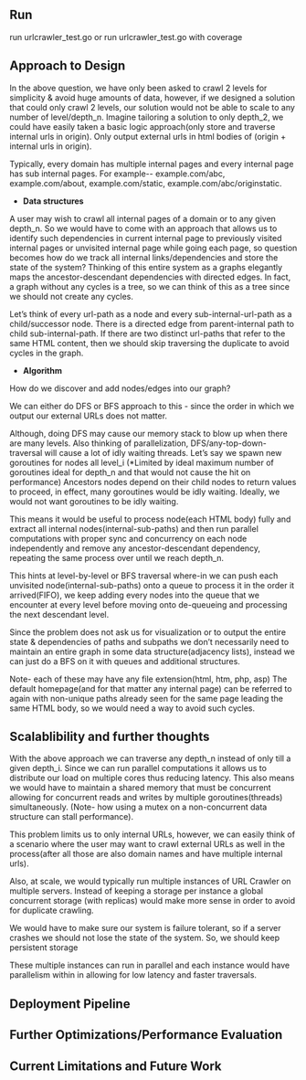 ## Run
run urlcrawler_test.go or run urlcrawler_test.go with coverage

## Approach to Design 

In the above question, we have only been asked to crawl 2 levels for simplicity & avoid huge amounts of data, however, if we designed a solution that could only crawl 2 levels, our solution would not be able to scale to any number of level/depth_n. 
Imagine tailoring a solution to only depth_2, we could have easily taken a basic logic approach(only store and traverse internal urls in origin). Only output external urls in html bodies of (origin + internal urls in origin).

Typically, every domain has multiple internal pages and every internal page has sub internal pages. For example-- example.com/abc, example.com/about, example.com/static, example.com/abc/originstatic.

+ **Data structures**

A user may wish to crawl all internal pages of a domain or to any given depth_n. So we would have to come with an approach that allows us to identify such dependencies in current internal page to previously visited internal pages or unvisited internal page while going each page, so question becomes how do we track all internal links/dependencies and store the state of the system? Thinking of this entire system as a graphs elegantly maps the ancestor-descendant dependencies with directed edges. In fact, a graph without any cycles is a tree, so we can think of this as a tree since we should not create any cycles.

Let’s think of every url-path as a node and every sub-internal-url-path as a child/successor node. There is a directed edge from parent-internal path to child sub-internal-path. If there are two distinct url-paths that refer to the same HTML content, then we should skip traversing the duplicate to avoid cycles in the graph. 

+ **Algorithm** 

How do we discover and add nodes/edges into our graph?

We can either do DFS or BFS approach to this - since the order in which we output our external URLs does not matter. 

Although, doing DFS may cause our memory stack to blow up when there are many levels. Also thinking of parallelization, DFS/any-top-down-traversal will cause a lot of idly waiting threads. Let’s say we spawn new goroutines for nodes all level_i (*Limited by ideal maximum number of goroutines ideal for depth_n and that would not cause the hit on performance) Ancestors nodes depend on their child nodes to return values to proceed, in effect, many goroutines would be idly waiting. Ideally, we would not want goroutines to be idly waiting. 

This means it would be useful to process node(each HTML body) fully and extract all internal nodes(internal-sub-paths) and then run parallel computations with proper sync and concurrency on each node independently and remove any ancestor-descendant dependency, repeating the same process over until we reach depth_n.

This hints at level-by-level or BFS traversal where-in we can push each unvisited node(internal-sub-paths) onto a queue to process it in the order it arrived(FIFO), we keep adding every nodes into the queue that we encounter at every level before moving onto de-queueing and processing the next descendant level. 

Since the problem does not ask us for visualization or to output the entire state & dependencies of paths and subpaths we don’t necessarily need to maintain an entire graph in some data structure(adjacency lists), instead we can just do a BFS on it with queues and additional structures.

Note- each of these may have any file extension(html, htm, php, asp) The default homepage(and for that matter any internal page) can be referred to again with non-unique paths already seen for the same page leading the same HTML body, so we would need a way to avoid such cycles.


## Scalablibility and further thoughts

With the above approach we can traverse any depth_n instead of only till a given depth_i. Since we can run parallel computations it allows us to distribute our load on multiple cores thus reducing latency. This also means we would have to maintain a shared memory that must be concurrent allowing for concurrent reads and writes by multiple goroutines(threads) simultaneously. (Note- how using a mutex on a non-concurrent data structure can stall performance). 

This problem limits us to only internal URLs, however, we can easily think of a scenario where the user may want to crawl external URLs as well in the process(after all those are also domain names and have multiple internal urls). 

Also, at scale, we would typically run multiple instances of URL Crawler on multiple servers. Instead of keeping a storage per instance a global concurrent storage (with replicas) would make more sense in order to avoid for duplicate crawling. 

We would have to make sure our system is failure tolerant, so if a server crashes we should not lose the state of the system. So, we should keep persistent storage 

These multiple instances can run in parallel and each instance would have parallelism within in allowing for low latency and faster traversals.

## Deployment Pipeline

## Further Optimizations/Performance Evaluation

## Current Limitations and Future Work
